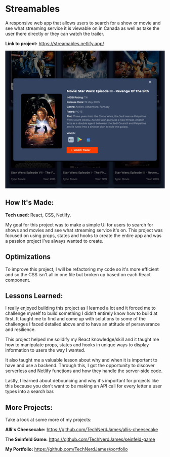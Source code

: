 # Streamables
A responsive web app that allows users to search for a show or movie and see what streaming service it is viewable on in Canada as well as take the user there directly or they can watch the trailer.

**Link to project:** https://streamables.netlify.app/

![alt tag](https://github.com/TechNerdJames/streamables/blob/main/action-screenshot.png)

## How It's Made:

**Tech used:** React, CSS, Netlify.

My goal for this project was to make a simple UI for users to search for shows and movies and see what streaming service it's on. This project was focused on using props, states and hooks to create the entire app and was a passion project I've always wanted to create.


## Optimizations

To improve this project, I will be refactoring my code so it's more efficient and so the CSS isn't all in one file but broken up based on each React component.

## Lessons Learned:

I really enjoyed building this project as I learned a lot and it forced me to challenge myself to build something I didn't entirely know how to build at first. It taught me to find and come up with solutions to some of the challenges I faced detailed above and to have an attitude of perseverance and resilience.

This project helped me solidify my React knowledge/skill and it taught me how to manipulate props, states and hooks in unique ways to display information to users the way I wanted.

It also taught me a valuable lesson about why and when it is important to have and use a backend. Through this, I got the opportunity to discover serverless and Netlify functions and how they handle the server-side code.

Lastly, I learned about debouncing and why it's important for projects like this because you don't want to be making an API call for every letter a user types into a search bar.

## More Projects:
Take a look at some more of my projects:

**Alli's Cheesecake:** https://github.com/TechNerdJames/allis-cheesecake

**The Seinfeld Game:** https://github.com/TechNerdJames/seinfeld-game

**My Portfolio:** https://github.com/TechNerdJames/portfolio
